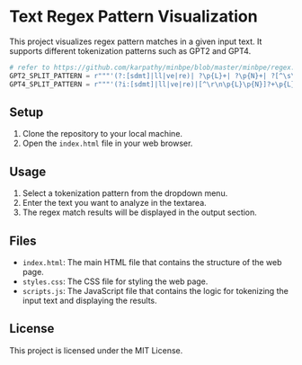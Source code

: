 # Text Regex Pattern Visualization

This project visualizes regex pattern matches in a given input text. It supports different tokenization patterns such as GPT2 and GPT4.

```python
# refer to https://github.com/karpathy/minbpe/blob/master/minbpe/regex.py
GPT2_SPLIT_PATTERN = r"""'(?:[sdmt]|ll|ve|re)| ?\p{L}+| ?\p{N}+| ?[^\s\p{L}\p{N}]+|\s+(?!\S)|\s+"""
GPT4_SPLIT_PATTERN = r"""'(?i:[sdmt]|ll|ve|re)|[^\r\n\p{L}\p{N}]?+\p{L}+|\p{N}{1,3}| ?[^\s\p{L}\p{N}]++[\r\n]*|\s*[\r\n]|\s+(?!\S)|\s+"""
```

## Setup

1. Clone the repository to your local machine.
2. Open the `index.html` file in your web browser.

## Usage

1. Select a tokenization pattern from the dropdown menu.
2. Enter the text you want to analyze in the textarea.
3. The regex match results will be displayed in the output section.

## Files

- `index.html`: The main HTML file that contains the structure of the web page.
- `styles.css`: The CSS file for styling the web page.
- `scripts.js`: The JavaScript file that contains the logic for tokenizing the input text and displaying the results.

## License

This project is licensed under the MIT License.
